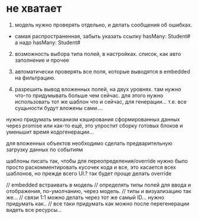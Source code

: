 # не хватает

1. модель нужно проверять отдельно, и делать сообщения об ошибках.
  - самая распространенная, забыть указать ссылку
    hasMany: Student#
    а надо
    hasMany: Student#<storeField>

2. возможность выбора типа полей, в настройках.
  список, как авто заполнение и прочее

3. автоматически проверять все поля, которые выводятся в embedded на фильтрацию.

4. разрешить вывод вложенных полей, на двух уровнях.
  там нужно что-то придумывать больше чем сейчас.
  для этого нужно использовать тот же шаблон что и сейчас, для генерации...
  т.е. все сущьности будут вложены сами....

  нужно придумать механизм кэширования сформированных данных через promise или как-то ещё, это упростит сборку готовых блоков и уменьшит время кодогенерации...

  для вложенных объектов необходимо сделать предварительную загрузку данных по событиям

шаблоны писать так, чтобы для переопределения/override нужно было просто раскомментировать кусочек кода и все,
это касается всех шаблонов, но прежде всего UI.?
так будет проще делать override

// embedded встраивать в модель
// определять типы полей для ввода и отображения, по-умолчанию, через модель.
// типы и визуализацию так же...
// связи 1:1 можно делать через тот же самый ID... нужно придумать как..
// все таки придумать как можно после перегенерации видеть все ресурсы...